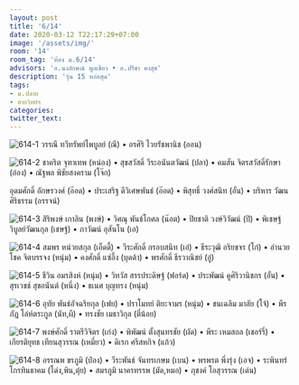 ```yaml
---
layout: post
title: '6/14'
date: 2020-03-12 T22:17:29+07:00
image: '/assets/img/'
room: '14'
room_tag: 'ห้อง ม.6/14'
advisors: 'อ.นงลักษณ์ พูลเขียว • อ.ปรีชา คงสุข'
description: 'รุ่น 15 หล่อสุด'
tags:
- ม.ปลาย
- สายวิทย์ฯ
categories:
twitter_text:
---
```

![614-1](https://res.cloudinary.com/sdees-reallife/image/upload/c_fit,h_1000,w_2000/v1584025658/614-01.png)
วรรณี ทวีทรัพย์ไพบูลย์ (ณี) • อรศิริ ไวยรัชพานิช (ออน)

![614-2](https://res.cloudinary.com/sdees-reallife/image/upload/c_fit,h_1000,w_2000/v1584025706/614-02.png)
ชาคริต จุฑาเทพ (หน่อง) • สุขสวัสดิ์ วีระอนันตวัฒน์ (ปลา) • คมสัน จิตรสวัสดิ์รักษา (อ่อง) • ณัฐพล พิชัยสงคราม (โจ๊ก)

อุดมศักดิ์ อักษรวงศ์ (อ๊อด) • ประเสริฐ ดีวิเศษพันธ์ (อ๊อด) • พิสุทธิ์ วงศ์สนิท (อั๋น) • บริหาร วัฒนศิริธรรม (อรรจน์)

![614-3](https://res.cloudinary.com/sdees-reallife/image/upload/c_fit,h_1000,w_2000/v1584025729/614-03.png)
สิริพงษ์ เกาลิน (พงษ์) • วิศณุ พันธ์โกศล (น๊อต) • ปิยชาติ วงษ์วิวัฒน์ (ปิ) • พิเชษฐ์ วิบูลย์วัฒนกุล (เชษฐ์) • ภาวัฒน์ อุสันโน (เอ)

![614-4](https://res.cloudinary.com/sdees-reallife/image/upload/c_fit,h_1000,w_2000/v1584025727/614-04.png)
สมพร หน่วยสกุล (เอ็ดดี้) • วีระศักดิ์ กรอบสนิท (เอ๋) • ธีระวุฒิ อริยขจร (โก๋) • อำนวยโชค จิตบรรจง (หนุ่ม) • คงศักดิ์ แซ่อึ้ง (บุดด้า) • พรศักดิ์ ธีรวาณิชย์ (อู๋)

![614-5](https://res.cloudinary.com/sdees-reallife/image/upload/c_fit,h_1000,w_2000/v1584025723/614-05.png)
ชีวิน อมรสิงห์ (หนุ่ม) • วิทวัส สรรประดิษฐ์ (ฟอร์ด) • ประพัฒน์ คูศิริวานิชกร (อั๋น) • สุรเวชช์ สุขอนันต์ (หนึ่ง) • ธเนศ บุญทรง (หนุ่ม)

![614-6](https://res.cloudinary.com/sdees-reallife/image/upload/c_fit,h_1000,w_2000/v1584025755/614-06.png)
อุทัย พันธ์อัจฉริยกุล (เฟย) • ปราโมทย์ ติยะจามร (หนุ่ม) • ชนเฉลิม มาลัย (โจ้) • พีรภัฎ โล่ห์ตระกูล (นัท,ผี) • ทรงชัย เมธาวิกุล (ตี๋น้อย)

![614-7](https://res.cloudinary.com/sdees-reallife/image/upload/c_fit,h_1000,w_2000/v1584286620/614-7.png)
พงษ์ศักดิ์ ราตรีวิจิตร (เก่ง) • พิพัฒน์ ตั้งสุนทรชัย (ผัด) • พีระ เหมสถล (เชอร์รี่) • เกียรติยุทธ เทียนสุวรรณ (เหมี่ยว) • ดิเรก ศรีสหกิจ (แก้ว)

![614-8](https://res.cloudinary.com/sdees-reallife/image/upload/c_fit,h_1000,w_2000/v1584286620/614-8.png)
อรรณพ ขรภูมิ (ป๋อง) • วีระพันธ์ จันทรเกษม (เบน) • พรพรต พึ่งรุ่ง (เอจ) • ระพินทร์ โกรทินธาคม (โด่ง,พิน,ตุ๋ย) • สมรภูมิ นาครทรรพ (มัด,หมอ) • ภุชงค์ โอสุวรรณ (เด่น)
